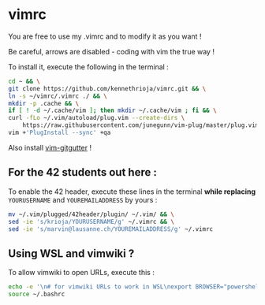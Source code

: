 # vimrc

You are free to use my .vimrc and to modify it as you want !

Be careful, arrows are disabled - coding with vim the true way !

To install it, execute the following in the terminal : 

```sh
cd ~ && \
git clone https://github.com/kennethrioja/vimrc.git && \
ln -s ~/vimrc/.vimrc ./ && \
mkdir -p .cache && \
if [ ! -d ~/.cache/vim ]; then mkdir ~/.cache/vim ; fi && \
curl -fLo ~/.vim/autoload/plug.vim --create-dirs \
    https://raw.githubusercontent.com/junegunn/vim-plug/master/plug.vim && \
vim +'PlugInstall --sync' +qa
```

Also install [vim-gitgutter](https://github.com/airblade/vim-gitgutter) !

## For the 42 students out here :

To enable the 42 header, execute these lines in the terminal **while replacing** ```YOURUSERNAME``` and ```YOUREMAILADDRESS``` by yours :

```sh
mv ~/.vim/plugged/42header/plugin/ ~/.vim/ && \
sed -ie 's/krioja/YOURUSERNAME/g' ~/.vimrc && \
sed -ie 's/marvin@lausanne.ch/YOUREMAILADDRESS/g' ~/.vimrc
```

## Using WSL and vimwiki ?

To allow vimwiki to open URLs, execute this :

```sh
echo -e '\n# for vimwiki URLs to work in WSL\nexport BROWSER="powershell.exe /C start"' >> ~/.bashrc && \
source ~/.bashrc
```
